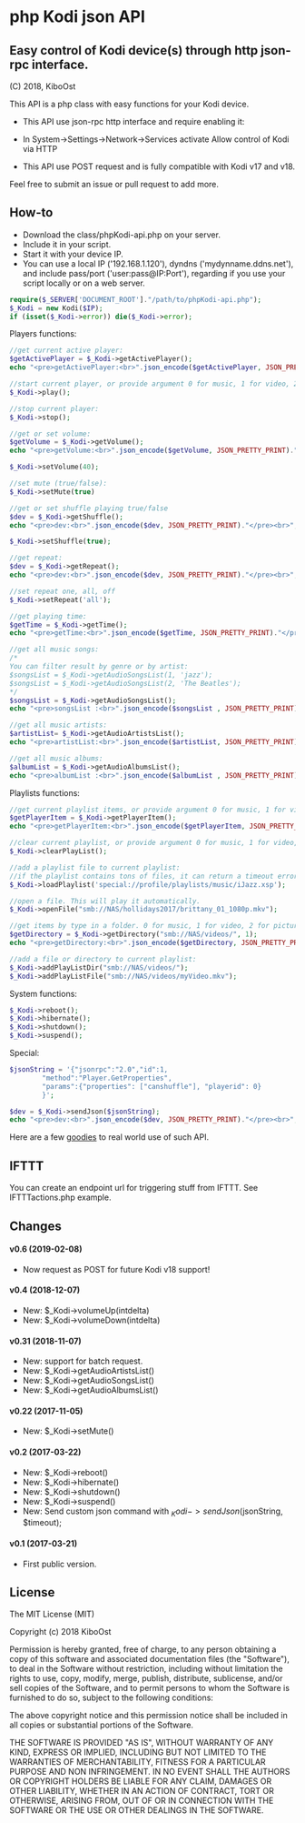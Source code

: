 
# php Kodi json API

## Easy control of Kodi device(s) through http json-rpc interface.
(C) 2018, KiboOst

This API is a php class with easy functions for your Kodi device.

- This API use json-rpc http interface and require enabling it:
- In System->Settings->Network->Services activate Allow control of Kodi via HTTP

- This API use POST request and is fully compatible with Kodi v17 and v18.

Feel free to submit an issue or pull request to add more.

## How-to

- Download the class/phpKodi-api.php on your server.
- Include it in your script.
- Start it with your device IP.
- You can use a local IP ('192.168.1.120'), dyndns ('mydynname.ddns.net'), and include pass/port ('user:pass@IP:Port'), regarding if you use your script locally or on a web server.

```php
require($_SERVER['DOCUMENT_ROOT']."/path/to/phpKodi-api.php");
$_Kodi = new Kodi($IP);
if (isset($_Kodi->error)) die($_Kodi->error);
```

Players functions:

```php
//get current active player:
$getActivePlayer = $_Kodi->getActivePlayer();
echo "<pre>getActivePlayer:<br>".json_encode($getActivePlayer, JSON_PRETTY_PRINT)."</pre><br>";

//start current player, or provide argument 0 for music, 1 for video, 2 for pictures
$_Kodi->play();

//stop current player:
$_Kodi->stop();

//get or set volume:
$getVolume = $_Kodi->getVolume();
echo "<pre>getVolume:<br>".json_encode($getVolume, JSON_PRETTY_PRINT)."</pre><br>";

$_Kodi->setVolume(40);

//set mute (true/false):
$_Kodi->setMute(true)

//get or set shuffle playing true/false
$dev = $_Kodi->getShuffle();
echo "<pre>dev:<br>".json_encode($dev, JSON_PRETTY_PRINT)."</pre><br>";

$_Kodi->setShuffle(true);

//get repeat:
$dev = $_Kodi->getRepeat();
echo "<pre>dev:<br>".json_encode($dev, JSON_PRETTY_PRINT)."</pre><br>";

//set repeat one, all, off
$_Kodi->setRepeat('all');

//get playing time:
$getTime = $_Kodi->getTime();
echo "<pre>getTime:<br>".json_encode($getTime, JSON_PRETTY_PRINT)."</pre><br>";

//get all music songs:
/*
You can filter result by genre or by artist:
$songsList = $_Kodi->getAudioSongsList(1, 'jazz');
$songsList = $_Kodi->getAudioSongsList(2, 'The Beatles');
*/
$songsList = $_Kodi->getAudioSongsList();
echo "<pre>songsList :<br>".json_encode($songsList , JSON_PRETTY_PRINT)."</pre><br>";

//get all music artists:
$artistList= $_Kodi->getAudioArtistsList();
echo "<pre>artistList:<br>".json_encode($artistList, JSON_PRETTY_PRINT)."</pre><br>";

//get all music albums:
$albumList = $_Kodi->getAudioAlbumsList();
echo "<pre>albumList :<br>".json_encode($albumList , JSON_PRETTY_PRINT)."</pre><br>";

```

Playlists functions:

```php
//get current playlist items, or provide argument 0 for music, 1 for video, 2 for pictures:
$getPlayerItem = $_Kodi->getPlayerItem();
echo "<pre>getPlayerItem:<br>".json_encode($getPlayerItem, JSON_PRETTY_PRINT)."</pre><br>";

//clear current playlist, or provide argument 0 for music, 1 for video, 2 for pictures:
$_Kodi->clearPlayList();

//add a playlist file to current playlist:
//if the playlist contains tons of files, it can return a timeout error but playlist will load.
$_Kodi->loadPlaylist('special://profile/playlists/music/iJazz.xsp');

//open a file. This will play it automatically.
$_Kodi->openFile("smb://NAS/hollidays2017/brittany_01_1080p.mkv");

//get items by type in a folder. 0 for music, 1 for video, 2 for pictures:
$getDirectory = $_Kodi->getDirectory("smb://NAS/videos/", 1);
echo "<pre>getDirectory:<br>".json_encode($getDirectory, JSON_PRETTY_PRINT)."</pre><br>";

//add a file or directory to current playlist:
$_Kodi->addPlayListDir("smb://NAS/videos/");
$_Kodi->addPlayListFile("smb://NAS/videos/myVideo.mkv");
```

System functions:

```php
$_Kodi->reboot();
$_Kodi->hibernate();
$_Kodi->shutdown();
$_Kodi->suspend();
```

Special:

```php
$jsonString = '{"jsonrpc":"2.0","id":1,
		"method":"Player.GetProperties",
		"params":{"properties": ["canshuffle"], "playerid": 0}
		}';

$dev = $_Kodi->sendJson($jsonString);
echo "<pre>dev:<br>".json_encode($dev, JSON_PRETTY_PRINT)."</pre><br>";
```

Here are a few [goodies](Goodies.md) to real world use of such API.


## IFTTT

You can create an endpoint url for triggering stuff from IFTTT. See IFTTTactions.php example.

## Changes

#### v0.6 (2019-02-08)
- Now request as POST for future Kodi v18 support!

#### v0.4 (2018-12-07)
- New: $_Kodi->volumeUp(intdelta)
- New: $_Kodi->volumeDown(intdelta)

#### v0.31 (2018-11-07)
- New: support for batch request.
- New: $_Kodi->getAudioArtistsList()
- New: $_Kodi->getAudioSongsList()
- New: $_Kodi->getAudioAlbumsList()

#### v0.22 (2017-11-05)
- New: $_Kodi->setMute()

#### v0.2 (2017-03-22)
- New: $_Kodi->reboot()
- New: $_Kodi->hibernate()
- New: $_Kodi->shutdown()
- New: $_Kodi->suspend()
- New: Send custom json command with $_Kodi->sendJson($jsonString, $timeout);

#### v0.1 (2017-03-21)
- First public version.

## License

The MIT License (MIT)

Copyright (c) 2018 KiboOst

Permission is hereby granted, free of charge, to any person obtaining a copy of this software and associated documentation files (the "Software"), to deal in the Software without restriction, including without limitation the rights to use, copy, modify, merge, publish, distribute, sublicense, and/or sell copies of the Software, and to permit persons to whom the Software is furnished to do so, subject to the following conditions:

The above copyright notice and this permission notice shall be included in all copies or substantial portions of the Software.

THE SOFTWARE IS PROVIDED "AS IS", WITHOUT WARRANTY OF ANY KIND, EXPRESS OR
IMPLIED, INCLUDING BUT NOT LIMITED TO THE WARRANTIES OF MERCHANTABILITY,
FITNESS FOR A PARTICULAR PURPOSE AND NON INFRINGEMENT. IN NO EVENT SHALL THE AUTHORS OR COPYRIGHT HOLDERS BE LIABLE FOR ANY CLAIM, DAMAGES OR OTHER LIABILITY, WHETHER IN AN ACTION OF CONTRACT, TORT OR OTHERWISE, ARISING FROM, OUT OF OR IN CONNECTION WITH THE SOFTWARE OR THE USE OR OTHER DEALINGS IN THE SOFTWARE.
